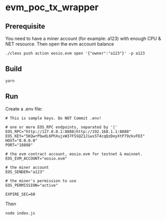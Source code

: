 # evm_poc_tx_wrapper

## Prerequisite
You need to have a miner account (for example: a123) with enough CPU & NET resource. Then open the evm account balance
```
./cleos push action eosio.evm open '{"owner":"a123"}' -p a123
```

## Build
```
yarn
```

## Run
Create a .env file:
```
# This is sample keys. Do NOT Commit .env!

# one or more EOS_RPC endpoints, separated by '|'
EOS_RPC="http://127.0.0.1:8888|http://192.168.1.1:8888"
EOS_KEY="5KQwrPbwdL6PhXujxW37FSSQZ1JiwsST4cqQzDeyXtP79zkvFD3"
HOST="0.0.0.0"
PORT="18888"

# the evm contract account, eosio.evm for testnet & mainnet.
EOS_EVM_ACCOUNT="eosio.evm"

# the miner account
EOS_SENDER="a123"

# the miner's permission to use 
EOS_PERMISSION="active"

EXPIRE_SEC=60
```

Then
```
node index.js
```
